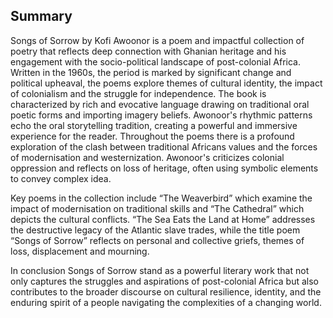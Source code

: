 ## Summary

Songs of Sorrow by Kofi Awoonor is a poem and impactful collection of poetry that reflects deep connection with Ghanian heritage and his engagement with the socio-political landscape of post-colonial Africa. Written in the 1960s, the period is marked by significant change and political upheaval, the poems explore themes of cultural identity, the impact of colonialism and the struggle for independence. The book is characterized by rich and evocative language drawing on traditional oral poetic forms and importing imagery beliefs. Awonoor's rhythmic patterns echo the oral storytelling tradition, creating a powerful and immersive experience for the reader. Throughout the poems there is a profound exploration of the clash between traditional Africans values and the forces of modernisation and westernization. Awonoor's criticizes colonial oppression and reflects on loss of heritage, often using symbolic elements to convey complex idea. 

Key poems in the collection include “The Weaverbird” which examine the impact of modernisation on traditional skills and “The Cathedral” which depicts the cultural conflicts. “The Sea Eats the Land at Home” addresses the destructive legacy of the Atlantic slave trades, while the title poem “Songs of Sorrow” reflects on personal and collective griefs, themes of loss, displacement and mourning.

In conclusion Songs of Sorrow stand as a powerful literary work that not only captures the struggles and aspirations of post-colonial Africa  but also contributes to the broader discourse on cultural resilience, identity, and the enduring spirit of a people navigating the complexities of a changing world.

